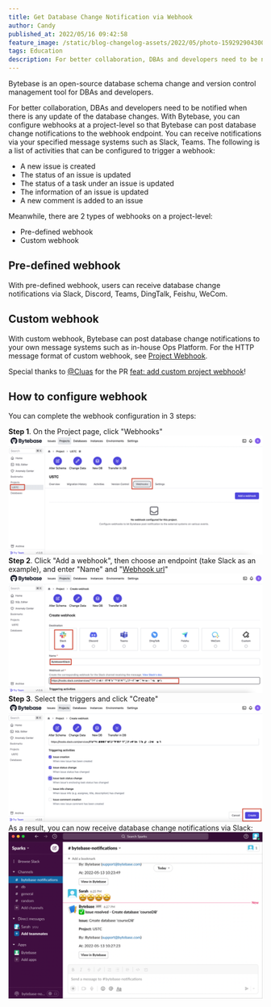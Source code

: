 ```yaml
---
title: Get Database Change Notification via Webhook
author: Candy
published_at: 2022/05/16 09:42:58
feature_image: /static/blog-changelog-assets/2022/05/photo-1592929043000-fbea34bc8ad5.webp
tags: Education
description: For better collaboration, DBAs and developers need to be notified when there is any update of the database changes. With Bytebase, you can configure webhooks at a project-level so that Bytebase can post database change notifications to the webhook endpoint.
---
```


Bytebase is an open-source database schema change and version control management tool for DBAs and developers.

For better collaboration, DBAs and developers need to be notified when there is any update of the database changes. With Bytebase, you can configure webhooks at a project-level so that Bytebase can post database change notifications to the webhook endpoint. You can receive notifications via your specified message systems such as Slack, Teams. The following is a list of activities that can be configured to trigger a webhook:

- A new issue is created
- The status of an issue is updated
- The status of a task under an issue is updated
- The information of an issue is updated
- A new comment is added to an issue

Meanwhile, there are 2 types of webhooks on a project-level:

- Pre-defined webhook
- Custom webhook

## Pre-defined webhook

With pre-defined webhook, users can receive database change notifications via Slack, Discord, Teams, DingTalk, Feishu, WeCom.

## Custom webhook

With custom webhook, Bytebase can post database change notifications to your own message systems such as in-house Ops Platform. For the HTTP message format of custom webhook, see [Project Webhook](https://www.bytebase.com/docs/use-bytebase/webhook-integration/project-webhook#custom).

Special thanks to [@Cluas](https://github.com/Cluas) for the PR [feat: add custom project webhook](https://github.com/bytebase/bytebase/pull/1184)!

## How to configure webhook

You can complete the webhook configuration in 3 steps:

**Step 1**. On the Project page, click "Webhooks"
![_](/static/blog-changelog-assets/2022/05/d37dfe95-ce87-494f-b3d1-a9df264e978e.png)
**Step 2**. Click "Add a webhook", then choose an endpoint (take Slack as an example), and enter "Name" and "[Webhook url](https://www.bytebase.com/docs/use-bytebase/webhook-integration/project-webhook#supported-webhook-endpoints)"
![_](/static/blog-changelog-assets/2022/05/41721020-5574-4e09-a4a8-7e6226094c91.png)
**Step 3**. Select the triggers and click "Create"
![_](/static/blog-changelog-assets/2022/05/9ac4bae9-3063-4e99-8137-0062c582a761.png)
As a result, you can now receive database change notifications via Slack:
![_](/static/blog-changelog-assets/2022/05/2ed5f7c8-d6df-42a1-ae3e-2afffbaacaa5.png)
